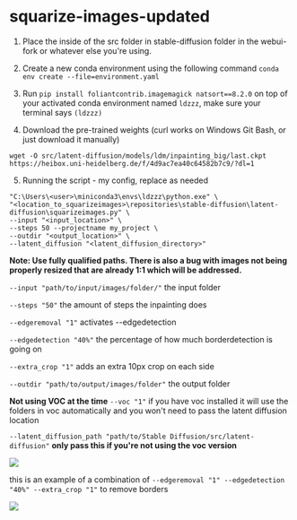 # squarize-images-updated

1. Place the inside of the src folder in stable-diffusion folder in the webui-fork or whatever else you're using. 

2. Create a new conda environment using the following command `conda env create --file=environment.yaml`

3. Run `pip install foliantcontrib.imagemagick natsort==8.2.0` on top of your activated conda environment named `ldzzz`, make sure your terminal says `(ldzzz)`

4. Download the pre-trained weights (curl works on Windows Git Bash, or just download it manually)

```
wget -O src/latent-diffusion/models/ldm/inpainting_big/last.ckpt https://heibox.uni-heidelberg.de/f/4d9ac7ea40c64582b7c9/?dl=1
```

5. Running the script - my config, replace as needed

```
"C:\Users\<user>\miniconda3\envs\ldzzz\python.exe" \
"<location_to_squarizeimages>\repositories\stable-diffusion\latent-diffusion\squarizeimages.py" \
--input "<input_location>" \
--steps 50 --projectname my_project \
--outdir "<output_location>" \
--latent_diffusion "<latent_diffusion_directory>"
```

**Note: Use fully qualified paths. There is also a bug with images not being properly resized that are already 1:1 which will be addressed.**

```--input "path/to/input/images/folder/"``` the input folder

```--steps "50"``` the amount of steps the inpainting does

```--edgeremoval "1"``` activates --edgedetection

```--edgedetection "40%"``` the percentage of how much borderdetection is going on

```--extra_crop "1"``` adds an extra 10px crop on each side 

```--outdir "path/to/output/images/folder"``` the output folder

**Not using VOC at the time**
```--voc "1"``` if you have voc installed it will use the folders in voc automatically and you won't need to pass the latent diffusion location 

```--latent_diffusion_path "path/to/Stable Diffusion/src/latent-diffusion"``` **only pass this if you're not using the voc version**

![](demo.png)

this is an example of a combination of ```--edgeremoval "1" --edgedetection "40%" --extra_crop "1"``` to remove borders

![](demo2.png)
